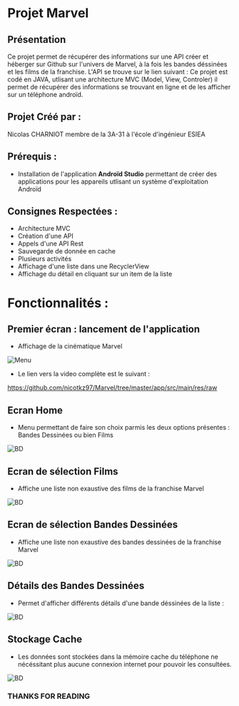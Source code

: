 # Projet Marvel
## Présentation

  Ce projet permet de récupérer des informations sur une API créer et héberger sur Github sur l'univers de Marvel, à la fois les bandes déssinées et les films de la franchise. 
  L'API se trouve sur le lien suivant : 
  Ce projet est codé en JAVA, utlisant une architecture MVC (Model, View, Controler) il permet de récupérer des informations se trouvant en ligne et de les afficher sur un téléphone androïd.
  

## Projet Créé par : 
Nicolas CHARNIOT membre de la 3A-31 à l'école d'ingénieur ESIEA

## Prérequis : 

- Installation de l'application **Androïd Studio** permettant de créer des applications pour les appareils utlisant un système d'exploitation Androïd

## Consignes Respectées :

- Architecture MVC
- Création d'une API
- Appels d'une API Rest
- Sauvegarde de donnée en cache
- Plusieurs activités
- Affichage d'une liste dans une RecyclerView
- Affichage du détail en cliquant sur un item de la liste

# Fonctionnalités : 

## Premier écran : lancement de l'application

- Affichage de la cinématique Marvel

![Menu](https://github.com/nicotkz97/Marvel/blob/master/image/video.PNG)

- Le lien vers la video complète est le suivant :

https://github.com/nicotkz97/Marvel/tree/master/app/src/main/res/raw


## Ecran Home

- Menu permettant de faire son choix parmis les deux options présentes : Bandes Dessinées ou bien Films

![BD](https://github.com/nicotkz97/Marvel/blob/master/image/menu_home.PNG)


## Ecran de sélection Films 
- Affiche une liste non exaustive des films de la franchise Marvel 

![BD](https://github.com/nicotkz97/Marvel/blob/master/image/film.PNG)

## Ecran de sélection Bandes Dessinées

- Affiche une liste non exaustive des bandes dessinées de la franchise Marvel

![BD](https://github.com/nicotkz97/Marvel/blob/master/image/bd.PNG)

## Détails des Bandes Dessinées 

- Permet d'afficher différents détails d'une bande déssinées de la liste : 

![BD](https://github.com/nicotkz97/Marvel/blob/master/image/bd_onClick.PNG)



## Stockage Cache

- Les données sont stockées dans la mémoire cache du téléphone ne nécéssitant plus aucune connexion internet pour pouvoir les consultées.

![BD](https://github.com/nicotkz97/Marvel/blob/master/image/no_internet.jpeg)







### THANKS FOR READING
